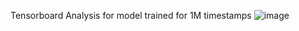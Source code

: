 Tensorboard Analysis for model trained for 1M timestamps
![image](https://user-images.githubusercontent.com/59418027/206063851-da0f2c2b-7a87-445c-a327-8b69a5d7b210.png)

